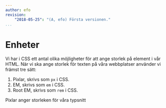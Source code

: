 ```yaml
---
author: efo
revision:
    "2018-05-25": "(A, efo) Första versionen."
...
```

Enheter
=======================

Vi har i CSS ett antal olika möjligheter för att ange storlek på element i vår HTML. När vi ska ange storlek för texten på våra webbplatser använder vi främst tre sätt:

1. Pixlar, skrivs som `px` i CSS.
1. EM, skrivs som `em` i CSS.
1. Root EM, skrivs som `rem` i CSS.

Pixlar anger storleken för våra typsnitt
